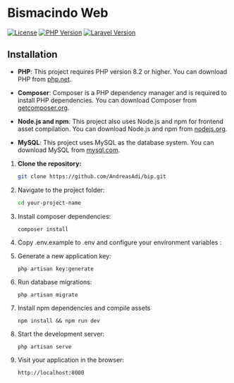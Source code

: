 # Bismacindo Web

[![License](https://img.shields.io/badge/license-MIT-blue.svg)](LICENSE)
[![PHP Version](https://img.shields.io/badge/php-%3E%3D%208.2-8892BF.svg)](https://www.php.net/releases/8_2_0.php)
[![Laravel Version](https://img.shields.io/badge/laravel-%5E10.0-red.svg)](https://laravel.com)

## Installation

-   **PHP**: This project requires PHP version 8.2 or higher. You can download PHP from [php.net](https://www.php.net/downloads.php).

-   **Composer**: Composer is a PHP dependency manager and is required to install PHP dependencies. You can download Composer from [getcomposer.org](https://getcomposer.org/).

-   **Node.js and npm**: This project also uses Node.js and npm for frontend asset compilation. You can download Node.js and npm from [nodejs.org](https://nodejs.org/).

-   **MySQL**: This project uses MySQL as the database system. You can download MySQL from [mysql.com](https://dev.mysql.com/downloads/mysql/).

1.  **Clone the repository:**

    ```bash
    git clone https://github.com/AndreasAdi/bip.git
    ```

2.  Navigate to the project folder:
    ```bash
    cd your-project-name
    ```
3.  Install composer dependencies:
    ```
    composer install
    ```
4.  Copy .env.example to .env and configure your environment variables :

5.  Generate a new application key:
    ```
    php artisan key:generate
    ```
6.  Run database migrations:
    ```
    php artisan migrate
    ```
7.  Install npm dependencies and compile assets

    ```
    npm install && npm run dev
    ```

8.  Start the development server:
    ```
    php artisan serve
    ```
9.  Visit your application in the browser:
    ```
    http://localhost:8000
    ```

##

